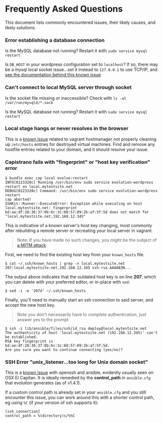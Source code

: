 # Frequently Asked Questions

This document lists commonly encountered issues, their likely causes, and likely solutions.

### Error establishing a database connection

Is the MySQL database not running? Restart it with `sudo service mysql restart`

Is `DB_HOST` in your wordpress configuration set to `localhost`? If so, there may be a mysql local socket issue...set it instead to `127.0.0.1` to use TCP/IP, and [see the documentation behind this known issue](http://php.net/mysql_connect#refsect1-function.mysql-connect-notes)

### Can't connect to local MySQL server through socket

Is the socket file missing or inaccessible? Check with `ls -al /var/run/mysqld/*.sock`

Is the MySQL database not running? Restart it with `sudo service mysql restart`

### Local stage hangs or never resolves in the browser

This is a [known issue](https://github.com/evolution/wordpress/issues/74) related to vagrant hostmanager not properly cleaning up `/etc/hosts` entries for destroyed virtual machines. Find and remove any hostfile entries related to your domain, and it should resolve your issue.

### Capistrano fails with "fingerprint" or "host key verification" error

```
$ bundle exec cap local evolve:restart
INFO[0223320c] Running /usr/bin/env sudo service evolution-wordpress restart on local.mytestsite.net
DEBUG[0223320c] Command: /usr/bin/env sudo service evolution-wordpress restart
cap aborted!
SSHKit::Runner::ExecuteError: Exception while executing on host local.mytestsite.net: fingerprint bd:ae:df:28:36:37:0b:6c:3c:60:57:09:2b:af:5f:5d does not match for "local.mytestsite.net,192.168.12.345"
```

This is indicative of a known server's host key changing, most commonly after rebuilding a remote server or recreating your local server in vagrant.

> Note: If you have made no such changes, you _might_ be the subject of [a MITM attack](https://en.wikipedia.org/wiki/Man-in-the-middle_attack).

First, we need to find the existing host key from your `known_hosts` file.

```
$ cat ~/.ssh/known_hosts | grep -n local.mytestsite.net
207:local.mytestsite.net,192.168.12.345 ssh-rsa AAAAB3N...
```

The output above indicates that the outdated host key is on line **207**, which you can delete with your preferred editor, or in-place with `sed`:

```
$ sed -i -e '207d' ~/.ssh/known_hosts
```

Finally, you'll need to manually start an ssh connection to said server, and accept the new host key.

> Note you don't necessarily have to _complete_ authentication, just answer yes to the prompt

```
$ ssh -i lib/ansible/files/ssh/id_rsa deploy@local.mytestsite.net
The authenticity of host 'local.mytestsite.net (192.168.12.345)' can't be established.
RSA key fingerprint is bd:ae:df:28:36:37:0b:6c:3c:60:57:09:2b:af:5f:5d.
Are you sure you want to continue connecting (yes/no)? 
```

### SSH Error "unix_listener...too long for Unix domain socket"

This is a [known issue](https://github.com/ansible/ansible/issues/11536#issuecomment-153030743) with openssh and ansible, evidently usually seen on OSX El Capitan. It is ideally remedied by the **control_path** in `ansible.cfg` that evolution generates (as of v1.4.1).

If a custom control path is already set in your `ansible.cfg` and you still encounter this issue, you can work around this with a shorter control path, eg using `%C` (if your version of ssh supports it):

```
[ssh_connection]
control_path = %(directory)s/%%C
```
